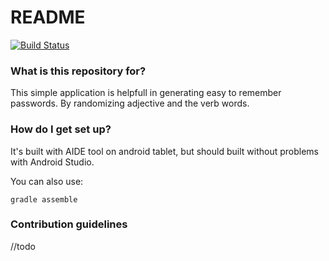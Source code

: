 # README #

[![Build Status](https://travis-ci.org/sratatata/password-generator.svg?branch=master)](https://travis-ci.org/sratatata/password-generator)

### What is this repository for? ###

This simple application is helpfull in generating easy to remember passwords. 
By randomizing adjective and the verb words. 

### How do I get set up? ###

It's built with AIDE tool on android tablet, 
but should built without problems with Android Studio.

You can also use:
```
gradle assemble
```

### Contribution guidelines ###

//todo 

